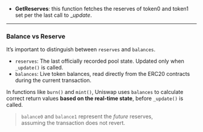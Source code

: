 - **GetReserves**: this function fetches the reserves of token0 and token1 set per the last call to \__update_.

---

### Balance vs Reserve

It’s important to distinguish between `reserves` and `balances`.

- `reserves`: The last officially recorded pool state. Updated only when `_update()` is called.
- `balances`: Live token balances, read directly from the ERC20 contracts during the current transaction.

In functions like `burn()` and `mint()`, Uniswap uses `balances` to calculate correct return values **based on the real-time state**, before `_update()` is called.

> `balance0` and `balance1` represent the _future_ reserves,  
> assuming the transaction does not revert.
